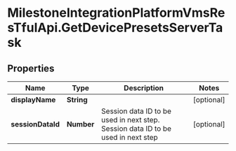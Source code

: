 # MilestoneIntegrationPlatformVmsResTfulApi.GetDevicePresetsServerTask

## Properties
Name | Type | Description | Notes
------------ | ------------- | ------------- | -------------
**displayName** | **String** |  | [optional] 
**sessionDataId** | **Number** | Session data ID to be used in next step. Session data ID to be used in next step | [optional] 
